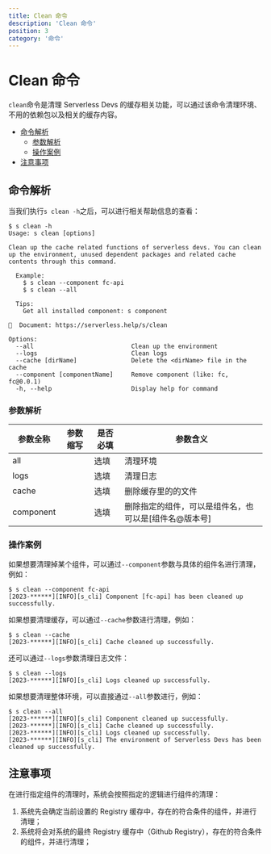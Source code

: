 ```yaml
---
title: Clean 命令
description: 'Clean 命令'
position: 3
category: '命令'
---
```

# Clean 命令


`clean`命令是清理 Serverless Devs 的缓存相关功能，可以通过该命令清理环境、不用的依赖包以及相关的缓存内容。

- [命令解析](#命令解析)
    - [参数解析](#参数解析)
    - [操作案例](#操作案例)
- [注意事项](#注意事项)

## 命令解析

当我们执行`s clean -h`之后，可以进行相关帮助信息的查看：

```shell script
$ s clean -h
Usage: s clean [options]

Clean up the cache related functions of serverless devs. You can clean up the environment, unused dependent packages and related cache contents through this command.
  
  Example:
    $ s clean --component fc-api
    $ s clean --all

  Tips:
    Get all installed component: s component
    
📖  Document: https://serverless.help/s/clean

Options:
  --all                           Clean up the environment
  --logs                          Clean logs
  --cache [dirName]               Delete the <dirName> file in the cache
  --component [componentName]     Remove component (like: fc, fc@0.0.1)
  -h, --help                      Display help for command
```

### 参数解析

| 参数全称 | 参数缩写 | 是否必填 | 参数含义 |
|-----|-----|-----|-----|
| all |  | 选填 | 清理环境 |
| logs |  | 选填 | 清理日志 |
| cache |  | 选填 | 删除缓存里的的<dirName>文件 |
| component |  | 选填 | 删除指定的组件，可以是组件名，也可以是[组件名@版本号] |

### 操作案例

如果想要清理掉某个组件，可以通过`--component`参数与具体的组件名进行清理，例如：

```shell script
$ s clean --component fc-api
[2023-******][INFO][s_cli] Component [fc-api] has been cleaned up successfully.
```

如果想要清理缓存，可以通过`--cache`参数进行清理，例如：

```shell script
$ s clean --cache 
[2023-******][INFO][s_cli] Cache cleaned up successfully.
```

还可以通过`--logs`参数清理日志文件：

```shell script
$ s clean --logs
[2023-******][INFO][s_cli] Logs cleaned up successfully.
```

如果想要清理整体环境，可以直接通过`--all`参数进行，例如：

```shell script
$ s clean --all       
[2023-******][INFO][s_cli] Component cleaned up successfully.
[2023-******][INFO][s_cli] Cache cleaned up successfully.
[2023-******][INFO][s_cli] Logs cleaned up successfully.
[2023-******][INFO][s_cli] The environment of Serverless Devs has been cleaned up successfully.
```

## 注意事项

在进行指定组件的清理时，系统会按照指定的逻辑进行组件的清理：
1. 系统先会确定当前设置的 Registry 缓存中，存在的符合条件的组件，并进行清理；
2. 系统将会对系统的最终 Registry 缓存中（Github Registry），存在的符合条件的组件，并进行清理；
